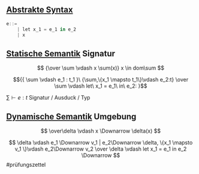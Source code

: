 ## [Abstrakte Syntax](Syntax.md#Abstrakte%20Syntax)
```csharp
e::=
    | let x_1 = e_1 in e_2
    | x
```

## [Statische Semantik](Semantik.md#Statische%20Semantik) Signatur

$$
{\over \sum \vdash x \sum(x)} x \in dom\sum
$$

$${{ \sum \vdash e_1 : t_1 }\  {\sum,\{x_1 \mapsto t_1\}\vdash e_2:t} \over \sum \vdash let\ x_1 = e_1\ in\ e_2: }$$


$\sum \vdash e :t$ Signatur / Ausduck / Typ

## [Dynamische Semantik](Semantik.md#Dynamische%20Semantik) Umgebung

$$
\over\delta \vdash x \Downarrow \delta(x) 
$$

$$
\delta \vdash e_1 \Downarrow v_1 | e_2\Downarrow \delta, \{x_1 \mapsto v_1 \}\vdash e_2\Downarrow v_2 \over \delta \vdash let x_1 = e_1 in e_2 \Downarrow 
$$
#prüfungszettel

